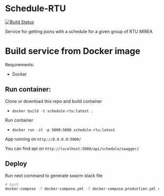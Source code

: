 # Schedule-RTU

[![Build Status](https://dev.azure.com/rtuitlab/RTU%20IT%20Lab/_apis/build/status/Schedule-RTU-API?branchName=master)](https://dev.azure.com/rtuitlab/RTU%20IT%20Lab/_build/latest?definitionId=159&branchName=master)

Service for getting jsons with a schedule for a given group of RTU MIREA

# Build service from Docker image
Requirements:
* Docker

## Run container:

Clone or download this repo and build container 
* ```docker build -t schedule-rtu:latest .```

Run container
* ```docker run -it -p 5000:5000 schedule-rtu:latest```

App running on ```http://0.0.0.0:5000/```

You can find api on ```http://localhost:5000/api/schedule/swagger/ ```

## Deploy

Run next command to generate swarm stack file
```bash
# bash
docker-compose -f docker-compose.yml -f docker-compose.production.yml config | sed "s/[0-9]\+\.[0-9]\+$/'\0'/g" >| stack.yml
```
